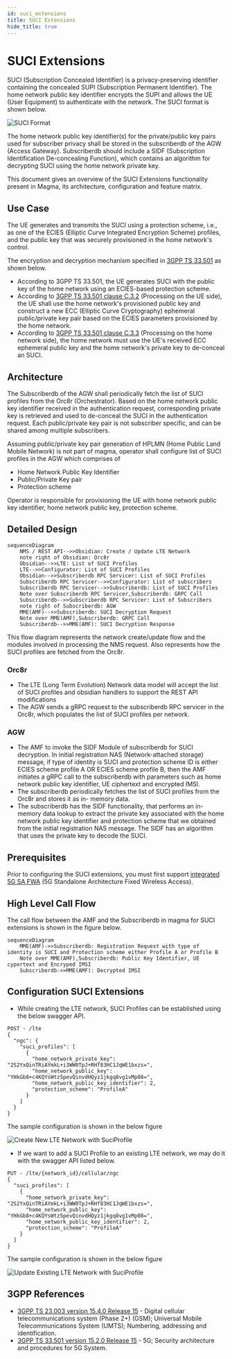 ```yaml
---
id: suci_extensions
title: SUCI Extensions
hide_title: true
---
```


# SUCI Extensions

SUCI (Subscription Concealed Identifier) is a privacy-preserving identifier containing the concealed SUPI (Subscription Permanent Identifier). The home network public key identifier encrypts the SUPI and allows the UE (User Equipment) to authenticate with the network. The SUCI format is shown below.

![SUCI Format](assets/lte/suci_format.png?raw=true "SUCI Format")

The home network public key identifier(s) for the private/public key pairs used for subscriber privacy shall be stored in the subscriberdb of the AGW (Access Gateway). Subscriberdb should include a SIDF (Subscription Identification De-concealing Function), which contains an algorithm for decrypting SUCI using the home network private key.

This document gives an overview of the SUCI Extensions functionality present in Magma, its architecture, configuration and feature matrix.

## Use Case

The UE generates and transmits the SUCI using a protection scheme, i.e., as one of the ECIES (Elliptic Curve Integrated Encryption Scheme) profiles, and the public key that was securely provisioned in the home network's control.

The encryption and decryption mechanism specified in [3GPP TS 33.501](https://www.etsi.org/deliver/etsi_ts/133500_133599/133501/15.02.00_60/ts_133501v150200p.pdf) as shown below.

- According to 3GPP TS 33.501, the UE generates SUCI with the public key of the home network using an ECIES-based protection scheme.
- According to [3GPP TS 33.501 clause C.3.2](https://www.etsi.org/deliver/etsi_ts/133500_133599/133501/15.02.00_60/ts_133501v150200p.pdf#page=155) (Processing on the UE side), the UE shall use the home network's provisioned public key and construct a new ECC (Elliptic Curve Cryptography) ephemeral public/private key pair based on the ECIES parameters provisioned by the home network.
- According to [3GPP TS 33.501 clause C.3.3](https://www.etsi.org/deliver/etsi_ts/133500_133599/133501/15.02.00_60/ts_133501v150200p.pdf#page=155) (Processing on the home network side), the home network must use the UE's received ECC ephemeral public key and the home network's private key to de-conceal an SUCI.

## Architecture

The Subscriberdb of the AGW shall periodically fetch the list of SUCI profiles from the Orc8r (Orchestrator). Based on the home network public key identifier received in the authentication request, corresponding private key is retrieved and used to de-conceal the SUCI in the authentication request. Each public/private key pair is not subscriber specific, and can be shared among multiple subscribers.

Assuming public/private key pair generation of HPLMN (Home Public Land Mobile Network) is not part of magma, operator shall configure list of SUCI profiles in the AGW which comprises of

- Home Network Public Key Identifier
- Public/Private Key pair
- Protection scheme

Operator is responsible for provisioning the UE with home network public key identifier, home network public key, protection scheme.

## Detailed Design

```mermaid
sequenceDiagram
    NMS / REST API-->>Obsidian: Create / Update LTE Network
    note right of Obsidian: Orc8r
    Obsidian-->>LTE: List of SUCI Profiles
    LTE-->>Configurator: List of SUCI Profiles
    Obsidian-->>Subscriberdb RPC Servicer: List of SUCI Profiles
    Subscriberdb RPC Servicer-->>Configurator: List of subscribers
    Subscriberdb RPC Servicer-->>Subscriberdb: List of SUCI Profiles
    Note over Subscriberdb RPC Servicer,Subscriberdb: GRPC Call
    Subscriberdb-->>Subscriberdb RPC Servicer: List of Subscribers
    note right of Subscriberdb: AGW
    MME(AMF)-->>Subscriberdb: SUCI Decryption Request
    Note over MME(AMF),Subscriberdb: GRPC Call
    Subscriberdb-->>MME(AMF): SUCI Decryption Response
```

This flow diagram represents the network create/update flow and the modules involved in processing the NMS request. Also represents how the SUCI profiles are fetched from the Orc8r.

### Orc8r

- The LTE (Long Term Evolution) Network data model will accept the list of SUCI profiles and obsidian handlers to support the REST API modifications
- The AGW sends a gRPC request to the subscriberdb RPC servicer in the Orc8r, which populates the list of SUCI profiles per network.

### AGW

- The AMF to invoke the SIDF Module of subscriberdb for SUCI decryption.  In initial registration NAS (Network-attached storage) message, if type of identity is SUCI and protection scheme ID is either ECIES scheme profile A OR ECIES scheme profile B, then the AMF initiates a gRPC call to the subscriberdb with parameters such as home network public key identifier, UE ciphertext and encrypted IMSI.
- The subscriberdb periodically fetches the list of SUCI profiles from the Orc8r and stores it as in- memory data.
- The subscriberdb has the SIDF functionality, that performs an in-memory data lookup to extract the private key associated with the home network public key identifier and protection scheme that we obtained from the initial registration NAS message. The SIDF has an algorithm that uses the private key to decode the SUCI.

## Prerequisites

Prior to configuring the SUCI extensions, you must first support [integrated 5G SA FWA](https://docs.magmacore.org/docs/lte/integrated_5g_sa) (5G Standalone Architecture Fixed Wireless Access).

## High Level Call Flow

The call flow between the AMF and the Subscriberdb in magma for SUCI extensions is shown in the figure below.

```mermaid
sequenceDiagram
    MME(AMF)->>Subscriberdb: Registration Request with type of identity is SUCI and Protection scheme either Profile A or Profile B 
    Note over MME(AMF),Subscriberdb: Public Key Identifier, UE cypertext and Encryped IMSI
    Subscriberdb->>MME(AMF): Decrypted IMSI
```

## Configuration SUCI Extensions

- While creating the LTE network, SUCI Profiles can be established using the below swagger API.

```text
POST - /lte
{
  "ngc": {
    "suci_profiles": [
      {
        "home_network_private_key": "2S2YxQinTRiAYmkL+i3WW0TpJ+RHf83HC1JqWE1bxzs=",
        "home_network_public_key": "YHkGb8+c4KQYsWtz5pevQinvdHQyz1jkgq8vg1vMp08=",
        "home_network_public_key_identifier": 2,
        "protection_scheme": "ProfileA"    
      }
    ]
  }
}
```

The sample configuration is shown in the below figure

![Create New LTE Network with SuciProfile](assets/lte/create_new_lte_network_with_suciprofile.png?raw=true "Create New LTE Network with SuciProfile")

- If we want to add a SUCI Profile to an existing LTE network, we may do it with the swagger API listed below.

```text
PUT - /lte/{network_id}/cellular/ngc
{
  "suci_profiles": [
    {
      "home_network_private_key": "2S2YxQinTRiAYmkL+i3WW0TpJ+RHf83HC1JqWE1bxzs=",
      "home_network_public_key": "YHkGb8+c4KQYsWtz5pevQinvdHQyz1jkgq8vg1vMp08=",
      "home_network_public_key_identifier": 2,
      "protection_scheme": "ProfileA"    
    }
  ]
}
```

The sample configuration is shown in the below figure

![Update Existing LTE Network with SuciProfile](assets/lte/update_existing_lte_network_with_suciprofile.png?raw=true "Update Existing LTE Network with SuciProfile")

## 3GPP References

- [3GPP TS 23.003 version 15.4.0 Release 15](https://www.etsi.org/deliver/etsi_ts/123000_123099/123003/15.04.00_60/ts_123003v150400p.pdf) - Digital cellular telecommunications system (Phase 2+) (GSM); Universal Mobile Telecommunications System (UMTS); Numbering, addressing and identification.
- [3GPP TS 33.501 version 15.2.0 Release 15](https://www.etsi.org/deliver/etsi_ts/133500_133599/133501/15.02.00_60/ts_133501v150200p.pdf) - 5G; Security architecture and procedures for 5G System.

